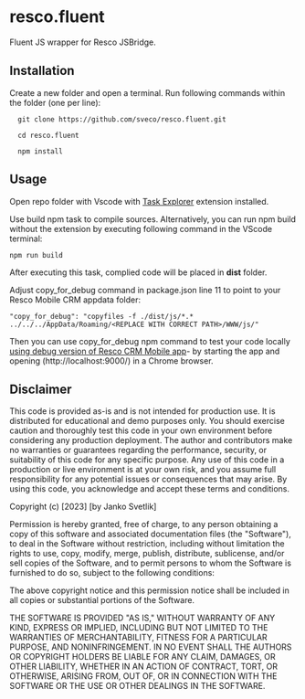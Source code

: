 # resco.fluent
Fluent JS wrapper for Resco JSBridge.

## Installation

Create a new folder and open a terminal. Run following commands within the folder (one per line):
```console
  git clone https://github.com/sveco/resco.fluent.git
  
  cd resco.fluent
  
  npm install
```

## Usage

Open repo folder with Vscode with [Task Explorer](https://marketplace.visualstudio.com/items?itemName=spmeesseman.vscode-taskexplorer) extension installed.

Use build npm task to compile sources. Alternatively, you can run npm build without the extension by executing following command in the VScode terminal:
```console
npm run build
```

After executing this task, complied code will be placed in **dist** folder.

Adjust copy_for_debug command in package.json line 11 to point to your Resco Mobile CRM appdata folder:

```
"copy_for_debug": "copyfiles -f ./dist/js/*.* ../../../AppData/Roaming/<REPLACE WITH CORRECT PATH>/WWW/js/"
```

Then you can use copy_for_debug npm command to test your code locally [using debug version of Resco CRM Mobile app](https://github.com/Resconet/JSBridge/tree/master/MobileCRM)- by starting the app and opening (http://localhost:9000/) in a Chrome browser.

## Disclaimer

This code is provided as-is and is not intended for production use. It is distributed for educational and demo purposes only. You should exercise caution and thoroughly test this code in your own environment before considering any production deployment. The author and contributors make no warranties or guarantees regarding the performance, security, or suitability of this code for any specific purpose. Any use of this code in a production or live environment is at your own risk, and you assume full responsibility for any potential issues or consequences that may arise. By using this code, you acknowledge and accept these terms and conditions.

Copyright (c) [2023] [by Janko Svetlik]

Permission is hereby granted, free of charge, to any person obtaining a copy of this software and associated documentation files (the "Software"), to deal in the Software without restriction, including without limitation the rights to use, copy, modify, merge, publish, distribute, sublicense, and/or sell copies of the Software, and to permit persons to whom the Software is furnished to do so, subject to the following conditions:

The above copyright notice and this permission notice shall be included in all copies or substantial portions of the Software.

THE SOFTWARE IS PROVIDED "AS IS," WITHOUT WARRANTY OF ANY KIND, EXPRESS OR IMPLIED, INCLUDING BUT NOT LIMITED TO THE WARRANTIES OF MERCHANTABILITY, FITNESS FOR A PARTICULAR PURPOSE, AND NONINFRINGEMENT. IN NO EVENT SHALL THE AUTHORS OR COPYRIGHT HOLDERS BE LIABLE FOR ANY CLAIM, DAMAGES, OR OTHER LIABILITY, WHETHER IN AN ACTION OF CONTRACT, TORT, OR OTHERWISE, ARISING FROM, OUT OF, OR IN CONNECTION WITH THE SOFTWARE OR THE USE OR OTHER DEALINGS IN THE SOFTWARE.

